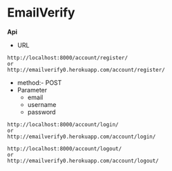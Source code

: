 # EmailVerify

**Api**
- URL
```
http://localhost:8000/account/register/
or
http://emailverify0.herokuapp.com/account/register/
```
- method:- POST
- Parameter
  - email
  - username
  - password

```
http://localhost:8000/account/login/
or
http://emailverify0.herokuapp.com/account/login/
```

```
http://localhost:8000/account/logout/
or
http://emailverify0.herokuapp.com/account/logout/
```
